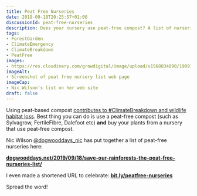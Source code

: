 ```yaml
---
title: Peat Free Nurseries
date: 2019-09-18T20:25:57+01:00
discussionId: peat-free-nurseries
description: Does your nursery use peat-free compost? A list of nurseries that do, compiled by Nic Wilson 🙏
tags: 
- ForestGarden
- ClimateEmergency
- ClimateBreakdown
- PeatFree
images: 
- https://res.cloudinary.com/growdigital/image/upload/v1568834890/190918-dogwooddays.png
imageAlt: 
- Screenshot of peat free nursery list web page
imageCap:
- Nic Wilson’s list on her web site
draft: false
---
```


Using peat-based compost [contributes to #ClimateBreakdown and wildlife habitat loss](https://www.peatfree.org.uk). Best thing you can do is use a peat-free compost (such as Sylvagrow, FertileFibre, Dalefoot etc) **and** buy your plants from a nursery that use peat-free compost.

Nic Wilson [@dogwooddays_nic](https://mobile.twitter.com/dogwooddays_nic) has put together a list of peat-free nurseries here:

**[dogwooddays.net/2019/09/18/save-our-rainforests-the-peat-free-nurseries-list/](http://dogwooddays.net/2019/09/18/save-our-rainforests-the-peat-free-nurseries-list/)**

I even made a shortened URL to celebrate: **[bit.ly/peatfree-nurseries](http://bit.ly/peatfree-nurseries)**

Spread the word! 
